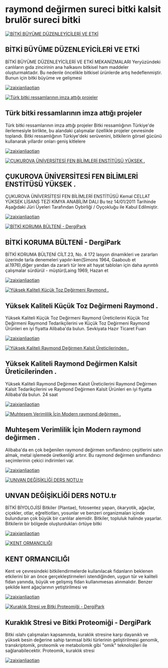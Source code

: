 # raymond değirmen sureci bitki kalsit brulör sureci bitki
<a href="https://mnn.zoosnet.net/LR/Chatpre.aspx?id=MNN94995150&p=https://topgrinding.com/" target="_blank">![BİTKİ BÜYÜME DÜZENLEYİCİLERİ VE ETKİ](https://github.com/technlg/images/blob/main/15.jpg)</a>
## BİTKİ BÜYÜME DÜZENLEYİCİLERİ VE ETKİ
BİTKİ BÜYÜME DÜZENLEYİCİLERİ VE ETKİ MEKANİZMALARI Yeryüzündeki canlıların gıda zincirinin ana halkasını bitkisel ham maddeler oluşturmaktadır. Bu nedenle öncelikle bitkisel ürünlerde artış hedeflenmiştir. Bunun için bitki büyüme ve gelişmesi
<a href="https://mnn.zoosnet.net/LR/Chatpre.aspx?id=MNN94995150&p=https://topgrinding.com/" target="_blank"><img src="https://github.com/technlg/images/raw/main/chat11.jpg" alt="zaixianliaotian"/></a><a href="//whatsapp.shibangsoft.com/WhatsApp.php" ><img src="https://github.com/technlg/images/raw/main/chat11.png" alt=""></a>
<a href="https://mnn.zoosnet.net/LR/Chatpre.aspx?id=MNN94995150&p=https://topgrinding.com/" target="_blank">![Türk bitki ressamlarının imza attığı projeler](https://github.com/technlg/images/blob/main/26.jpg)</a>
## Türk bitki ressamlarının imza attığı projeler
Türk bitki ressamlarının imza attığı projeler Bitki ressamlığının Türkiye'de ilerlemesiyle birlikte, bu alandaki çalışmalar özellikle projeler çevresinde toplandı. Bitki ressamlığının Türkiye'deki serüvenini, bitkilerin görsel gücünü kullanarak yıllardır onları geniş kitlelere
<a href="https://mnn.zoosnet.net/LR/Chatpre.aspx?id=MNN94995150&p=https://topgrinding.com/" target="_blank"><img src="https://github.com/technlg/images/raw/main/chat11.jpg" alt="zaixianliaotian"/></a><a href="//whatsapp.shibangsoft.com/WhatsApp.php" ><img src="https://github.com/technlg/images/raw/main/chat11.png" alt=""></a>
<a href="https://mnn.zoosnet.net/LR/Chatpre.aspx?id=MNN94995150&p=https://topgrinding.com/" target="_blank">![ÇUKUROVA ÜNİVERSİTESİ FEN BİLİMLERİ ENSTİTÜSÜ YÜKSEK .](https://github.com/technlg/images/blob/main/61.jpg)</a>
## ÇUKUROVA ÜNİVERSİTESİ FEN BİLİMLERİ ENSTİTÜSÜ YÜKSEK .
ÇUKUROVA ÜNİVERSİTESİ FEN BİLİMLERİ ENSTİTÜSÜ Kemal CELLAT YÜKSEK LİSANS TEZİ KİMYA ANABİLİM DALI Bu tez 14/01/2011 Tarihinde Aşağıdaki Jüri Üyeleri Tarafından Oybirliği / Oyçokluğu ile Kabul Edilmiştir.
<a href="https://mnn.zoosnet.net/LR/Chatpre.aspx?id=MNN94995150&p=https://topgrinding.com/" target="_blank"><img src="https://github.com/technlg/images/raw/main/chat11.jpg" alt="zaixianliaotian"/></a><a href="//whatsapp.shibangsoft.com/WhatsApp.php" ><img src="https://github.com/technlg/images/raw/main/chat11.png" alt=""></a>
<a href="https://mnn.zoosnet.net/LR/Chatpre.aspx?id=MNN94995150&p=https://topgrinding.com/" target="_blank">![BİTKİ KORUMA BÜLTENİ - DergiPark](https://github.com/technlg/images/blob/main/26.jpg)</a>
## BİTKİ KORUMA BÜLTENİ - DergiPark
BİTKİ KORUMA BÜLTENİ CİLT.23, No. 4 172 lasyon dinamikleri ve zararları üzerinde tarla denemeleri yapılır-ken(Simons 1964, Gaaboub et al.1976),diğer yandan da zararlı tür lere ait hayat tabloları için daha ayrıntılı çalışmalar sürdürül - müştür(Laing 1969, Hazan et
<a href="https://mnn.zoosnet.net/LR/Chatpre.aspx?id=MNN94995150&p=https://topgrinding.com/" target="_blank"><img src="https://github.com/technlg/images/raw/main/chat11.jpg" alt="zaixianliaotian"/></a><a href="//whatsapp.shibangsoft.com/WhatsApp.php" ><img src="https://github.com/technlg/images/raw/main/chat11.png" alt=""></a>
<a href="https://mnn.zoosnet.net/LR/Chatpre.aspx?id=MNN94995150&p=https://topgrinding.com/" target="_blank">![Yüksek Kaliteli Küçük Toz Değirmeni Raymond .](https://github.com/technlg/images/blob/main/38.jpg)</a>
## Yüksek Kaliteli Küçük Toz Değirmeni Raymond .
Yüksek Kaliteli Küçük Toz Değirmeni Raymond Üreticilerini Küçük Toz Değirmeni Raymond Tedarikçilerini ve Küçük Toz Değirmeni Raymond Ürünleri en iyi fiyatta Alibaba'da bulun. Sevkiyata Hazır Ticaret Fuarı
<a href="https://mnn.zoosnet.net/LR/Chatpre.aspx?id=MNN94995150&p=https://topgrinding.com/" target="_blank"><img src="https://github.com/technlg/images/raw/main/chat11.jpg" alt="zaixianliaotian"/></a><a href="//whatsapp.shibangsoft.com/WhatsApp.php" ><img src="https://github.com/technlg/images/raw/main/chat11.png" alt=""></a>
<a href="https://mnn.zoosnet.net/LR/Chatpre.aspx?id=MNN94995150&p=https://topgrinding.com/" target="_blank">![Yüksek Kaliteli Raymond Değirmen Kalsit Üreticilerinden .](https://github.com/technlg/images/blob/main/42.jpg)</a>
## Yüksek Kaliteli Raymond Değirmen Kalsit Üreticilerinden .
Yüksek Kaliteli Raymond Değirmen Kalsit Üreticilerini Raymond Değirmen Kalsit Tedarikçilerini ve Raymond Değirmen Kalsit Ürünleri en iyi fiyatta Alibaba'da bulun. 24 saat
<a href="https://mnn.zoosnet.net/LR/Chatpre.aspx?id=MNN94995150&p=https://topgrinding.com/" target="_blank"><img src="https://github.com/technlg/images/raw/main/chat11.jpg" alt="zaixianliaotian"/></a><a href="//whatsapp.shibangsoft.com/WhatsApp.php" ><img src="https://github.com/technlg/images/raw/main/chat11.png" alt=""></a>
<a href="https://mnn.zoosnet.net/LR/Chatpre.aspx?id=MNN94995150&p=https://topgrinding.com/" target="_blank">![Muhteşem Verimlilik İçin Modern raymond değirmen .](https://github.com/technlg/images/blob/main/37.jpg)</a>
## Muhteşem Verimlilik İçin Modern raymond değirmen .
Alibaba'da en çok beğenilen raymond değirmen sınıflandırıcı çeşitlerini satın almak, metal işlemede üretkenliği artırır. Bu raymond değirmen sınıflandırıcı seçimlerinin çekici indirimleri var.
<a href="https://mnn.zoosnet.net/LR/Chatpre.aspx?id=MNN94995150&p=https://topgrinding.com/" target="_blank"><img src="https://github.com/technlg/images/raw/main/chat11.jpg" alt="zaixianliaotian"/></a><a href="//whatsapp.shibangsoft.com/WhatsApp.php" ><img src="https://github.com/technlg/images/raw/main/chat11.png" alt=""></a>
<a href="https://mnn.zoosnet.net/LR/Chatpre.aspx?id=MNN94995150&p=https://topgrinding.com/" target="_blank">![UNVAN DEĞİŞİKLİĞİ DERS NOTU.tr](https://github.com/technlg/images/blob/main/30.jpg)</a>
## UNVAN DEĞİŞİKLİĞİ DERS NOTU.tr
BİTKİ BİYOLOJİSİ Bitkiler (Plantae), fotosentez yapan, ökaryotik, ağaçlar, çiçekler, otlar, eğreltiotları, yosunlar ve benzeri organizmaları içinde bulunduran çok büyük bir canlılar alemidir. Bitkiler, topluluk halinde yaşarlar. Bitkilerin bir bölgede oluşturdukları örtüye bitki
<a href="https://mnn.zoosnet.net/LR/Chatpre.aspx?id=MNN94995150&p=https://topgrinding.com/" target="_blank"><img src="https://github.com/technlg/images/raw/main/chat11.jpg" alt="zaixianliaotian"/></a><a href="//whatsapp.shibangsoft.com/WhatsApp.php" ><img src="https://github.com/technlg/images/raw/main/chat11.png" alt=""></a>
<a href="https://mnn.zoosnet.net/LR/Chatpre.aspx?id=MNN94995150&p=https://topgrinding.com/" target="_blank">![KENT ORMANCILIĞI](https://github.com/technlg/images/blob/main/64.jpg)</a>
## KENT ORMANCILIĞI
Kent ve çevresindeki bitkilendirmelerde kullanılacak fidanların beklenen etkilerini bir an önce gerçekleştirmeleri istendiğinden, uygun tür ve kaliteli fidan yanında, büyük ve gelişmiş fidan kullanımıesas alınmalıdır. Benzer şekilde kent ağaçlarının yetiştirilmesi ve
<a href="https://mnn.zoosnet.net/LR/Chatpre.aspx?id=MNN94995150&p=https://topgrinding.com/" target="_blank"><img src="https://github.com/technlg/images/raw/main/chat11.jpg" alt="zaixianliaotian"/></a><a href="//whatsapp.shibangsoft.com/WhatsApp.php" ><img src="https://github.com/technlg/images/raw/main/chat11.png" alt=""></a>
<a href="https://mnn.zoosnet.net/LR/Chatpre.aspx?id=MNN94995150&p=https://topgrinding.com/" target="_blank">![Kuraklık Stresi ve Bitki Proteomiği - DergiPark](https://github.com/technlg/images/blob/main/25.jpg)</a>
## Kuraklık Stresi ve Bitki Proteomiği - DergiPark
Bitki ıslahı çalışmaları kapsamında, kuraklık stresine karşı dayanıklı ve yüksek besin değerine sahip tarımsal bitki türlerinin geliştirilmesi genomik, transkriptomik, proteomik ve metabolomik gibi "omik" teknolojileri ile sağlanabilecektir. Proteomik, kuraklık stresi 
<a href="https://mnn.zoosnet.net/LR/Chatpre.aspx?id=MNN94995150&p=https://topgrinding.com/" target="_blank"><img src="https://github.com/technlg/images/raw/main/chat11.jpg" alt="zaixianliaotian"/></a><a href="//whatsapp.shibangsoft.com/WhatsApp.php" ><img src="https://github.com/technlg/images/raw/main/chat11.png" alt=""></a>
